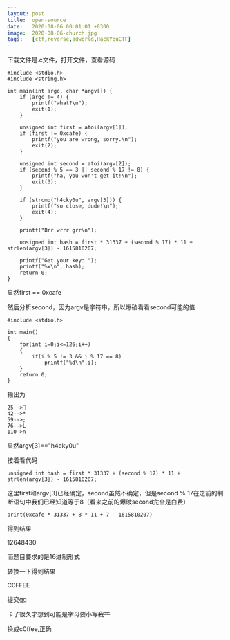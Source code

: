 ```yaml
---
layout: post
title:  open-source
date:   2020-08-06 00:01:01 +0300
image:  2020-08-06-church.jpg
tags:   [ctf,reverse,adworld,HackYouCTF]
---
```


下载文件是.c文件，打开文件，查看源码

```assembly
#include <stdio.h>
#include <string.h>

int main(int argc, char *argv[]) {
    if (argc != 4) {
    	printf("what?\n");
    	exit(1);
    }

    unsigned int first = atoi(argv[1]);
    if (first != 0xcafe) {
    	printf("you are wrong, sorry.\n");
    	exit(2);
    }

    unsigned int second = atoi(argv[2]);
    if (second % 5 == 3 || second % 17 != 8) {
    	printf("ha, you won't get it!\n");
    	exit(3);
    }

    if (strcmp("h4cky0u", argv[3])) {
    	printf("so close, dude!\n");
    	exit(4);
    }

    printf("Brr wrrr grr\n");

    unsigned int hash = first * 31337 + (second % 17) * 11 + strlen(argv[3]) - 1615810207;

    printf("Get your key: ");
    printf("%x\n", hash);
    return 0;
}
```

显然first == 0xcafe

然后分析second，因为argv是字符串，所以爆破看看second可能的值

```assembly
#include <stdio.h>

int main()
{
    for(int i=0;i<=126;i++)
    {
        if(i % 5 != 3 && i % 17 == 8)
            printf("%d\n",i);
    }
    return 0;
}
```

输出为

```assembly
25-->
42-->*
59-->;
76-->L
110->n
```

显然argv[3]=="h4cky0u"

接着看代码

```assembly
unsigned int hash = first * 31337 + (second % 17) * 11 + strlen(argv[3]) - 1615810207;
```

这里first和argv[3]已经确定，second虽然不确定，但是second % 17在之前的判断语句中我们已经知道等于8（看来之前的爆破second完全是白费）

```assembly
print(0xcafe * 31337 + 8 * 11 + 7 - 1615810207)
```

得到结果

12648430

而题目要求的是16进制形式

转换一下得到结果

C0FFEE

提交gg

卡了很久才想到可能是字母要小写~~我艹~~

换成c0ffee,正确